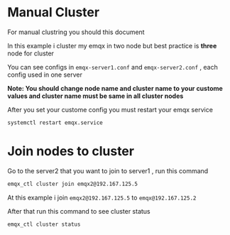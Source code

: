 # Manual Cluster

For manual clustring you should this document

In this example i cluster my emqx in two node but best practice is **three** node for cluster 

You can see configs in `emqx-server1.conf` and `emqx-server2.conf` , each config used in one server

**Note: You should change node name and cluster name to your custome values and cluster name must be same in all cluster nodes**

After you set your custome config you must restart your emqx service
```bash
systemctl restart emqx.service
```
# Join nodes to cluster

Go to the server2 that you want to join to server1 , run this command

```bash
emqx_ctl cluster join emqx2@192.167.125.5
```

At this example i join `emqx2@192.167.125.5` to `emqx@192.167.125.2`

After that run this command to see cluster status

```bash
emqx_ctl cluster status
```
